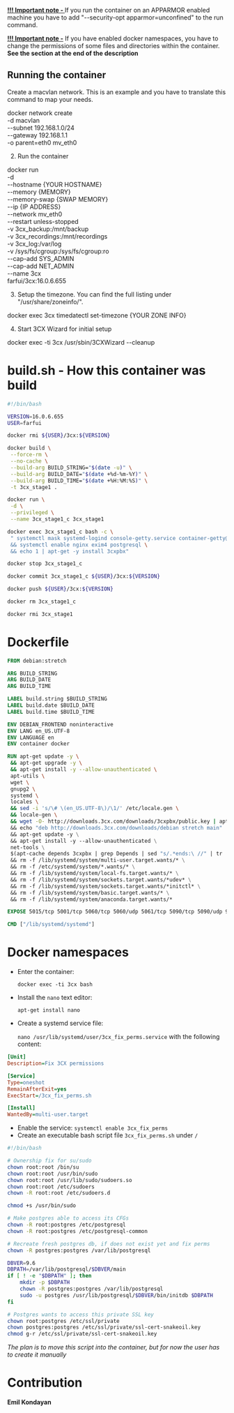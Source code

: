 **<u>!!! Important note - </u>** If you run the container on an APPARMOR enabled machine you have to add "--security-opt apparmor=unconfined" to the run command.

**<u>!!! Important note -</u>** If you have enabled docker namespaces, you have to change the permissions of some files and directories within the container. **See the section at the end of the description**

Running the container
------------------------

Create a macvlan network. This is an example and you have to translate this command to map your needs.

docker network create \
    -d macvlan \
    --subnet 192.168.1.0/24 \
    --gateway 192.168.1.1 \
    -o parent=eth0 mv_eth0

2. Run the container

docker run \
    -d \
    --hostname {YOUR HOSTNAME} \
    --memory {MEMORY} \
    --memory-swap {SWAP MEMORY} \
    --ip {IP ADDRESS} \
    --network mv_eth0 \
    --restart unless-stopped \
    -v 3cx_backup:/mnt/backup \
    -v 3cx_recordings:/mnt/recordings \
    -v 3cx_log:/var/log \
    -v /sys/fs/cgroup:/sys/fs/cgroup:ro \
    --cap-add SYS_ADMIN \
    --cap-add NET_ADMIN \
    --name 3cx \
    farfui/3cx:16.0.6.655

3. Setup the timezone. You can find the full listing under "/usr/share/zoneinfo/".

docker exec 3cx timedatectl set-timezone {YOUR ZONE INFO}

4. Start 3CX Wizard for initial setup

docker exec -ti 3cx /usr/sbin/3CXWizard --cleanup

build.sh - How this container was build
==============================

```bash
#!/bin/bash

VERSION=16.0.6.655
USER=farfui

docker rmi ${USER}/3cx:${VERSION}

docker build \
 --force-rm \
 --no-cache \
 --build-arg BUILD_STRING="$(date -u)" \
 --build-arg BUILD_DATE="$(date +%d-%m-%Y)" \
 --build-arg BUILD_TIME="$(date +%H:%M:%S)" \
 -t 3cx_stage1 .

docker run \
 -d \
 --privileged \
 --name 3cx_stage1_c 3cx_stage1

docker exec 3cx_stage1_c bash -c \
 " systemctl mask systemd-logind console-getty.service container-getty@.service getty-static.service getty@.service serial-getty@.service getty.target \
 && systemctl enable nginx exim4 postgresql \
 && echo 1 | apt-get -y install 3cxpbx"

docker stop 3cx_stage1_c

docker commit 3cx_stage1_c ${USER}/3cx:${VERSION}

docker push ${USER}/3cx:${VERSION}

docker rm 3cx_stage1_c

docker rmi 3cx_stage1
```

Dockerfile
========

```dockerfile
FROM debian:stretch

ARG BUILD_STRING
ARG BUILD_DATE
ARG BUILD_TIME

LABEL build.string $BUILD_STRING
LABEL build.date $BUILD_DATE
LABEL build.time $BUILD_TIME

ENV DEBIAN_FRONTEND noninteractive
ENV LANG en_US.UTF-8
ENV LANGUAGE en
ENV container docker

RUN apt-get update -y \
 && apt-get upgrade -y \
 && apt-get install -y --allow-unauthenticated \
 apt-utils \
 wget \
 gnupg2 \
 systemd \
 locales \
 && sed -i 's/\# \(en_US.UTF-8\)/\1/' /etc/locale.gen \
 && locale-gen \
 && wget -O- http://downloads.3cx.com/downloads/3cxpbx/public.key | apt-key add - \  
 && echo "deb http://downloads.3cx.com/downloads/debian stretch main" | tee /etc/apt/sources.list.d/3cxpbx.list \
 && apt-get update -y \
 && apt-get install -y --allow-unauthenticated \
 net-tools \
 $(apt-cache depends 3cxpbx | grep Depends | sed "s/.*ends:\ //" | tr '\n' ' ') \
 && rm -f /lib/systemd/system/multi-user.target.wants/* \
 && rm -f /etc/systemd/system/*.wants/* \
 && rm -f /lib/systemd/system/local-fs.target.wants/* \
 && rm -f /lib/systemd/system/sockets.target.wants/*udev* \
 && rm -f /lib/systemd/system/sockets.target.wants/*initctl* \
 && rm -f /lib/systemd/system/basic.target.wants/* \
 && rm -f /lib/systemd/system/anaconda.target.wants/*

EXPOSE 5015/tcp 5001/tcp 5060/tcp 5060/udp 5061/tcp 5090/tcp 5090/udp 9000-9500/udp

CMD ["/lib/systemd/systemd"]
```

# Docker namespaces

- Enter the container:
  
  `docker exec -ti 3cx bash`

- Install the `nano` text editor:
  
  `apt-get install nano`

- Create a systemd service file:
  
  `nano /usr/lib/systemd/user/3cx_fix_perms.service` 
  with the following content:

```ini
[Unit]
Description=Fix 3CX permissions

[Service]
Type=oneshot
RemainAfterExit=yes
ExecStart=/3cx_fix_perms.sh

[Install]
WantedBy=multi-user.target
```

- Enable the service: `systemctl enable 3cx_fix_perms`
- Create an executable bash script file `3cx_fix_perms.sh` under `/`

```bash
#!/bin/bash

# Ownership fix for su/sudo
chown root:root /bin/su
chown root:root /usr/bin/sudo
chown root:root /usr/lib/sudo/sudoers.so
chown root:root /etc/sudoers
chown -R root:root /etc/sudoers.d

chmod +s /usr/bin/sudo

# Make postgres able to access its CFGs
chown -R root:postgres /etc/postgresql
chown -R root:postgres /etc/postgresql-common

# Recreate fresh postgres db, if does not exist yet and fix perms
chown -R postgres:postgres /var/lib/postgresql

DBVER=9.6
DBPATH=/var/lib/postgresql/$DBVER/main
if [ ! -e "$DBPATH" ]; then
    mkdir -p $DBPATH
    chown -R postgres:postgres /var/lib/postgresql
    sudo -u postgres /usr/lib/postgresql/$DBVER/bin/initdb $DBPATH
fi

# Postgres wants to access this private SSL key
chown root:postgres /etc/ssl/private
chown postgres:postgres /etc/ssl/private/ssl-cert-snakeoil.key
chmod g-r /etc/ssl/private/ssl-cert-snakeoil.key
```

*The plan is to move this script into the container, but for now the user has to create it manually*

# Contribution

**Emil Kondayan**